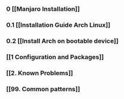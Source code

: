 ### 0 [[Manjaro Installation]]
### 0.1 [[Installation Guide Arch Linux]]
### 0.2 [[Install Arch on bootable device]]
### [[1 Configuration and Packages]]
### [[2. Known Problems]]
### [[99. Common patterns]]

